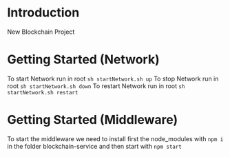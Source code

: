 # Introduction 
New Blockchain Project

# Getting Started (Network)
To start Network run in root `sh startNetwork.sh up`
To stop Network run in root `sh startNetwork.sh down`
To restart Network run in root `sh startNetwork.sh restart`

# Getting Started (Middleware)

To start the middleware we need to install first the node_modules with `npm i` in the folder blockchain-service
and then start with `npm start`
